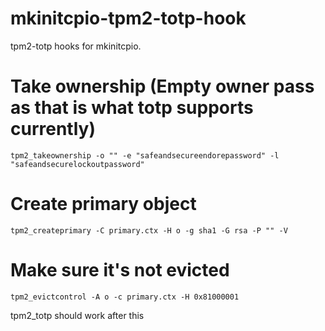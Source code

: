 mkinitcpio-tpm2-totp-hook
=========================

tpm2-totp hooks for mkinitcpio.


# Take ownership (Empty owner pass as that is what totp supports currently)
`tpm2_takeownership -o "" -e "safeandsecureendorepassword" -l "safeandsecurelockoutpassword"`


# Create primary object
`tpm2_createprimary -C primary.ctx -H o -g sha1 -G rsa -P "" -V`


# Make sure it's not evicted
`tpm2_evictcontrol -A o -c primary.ctx -H 0x81000001`

tpm2_totp should work after this
